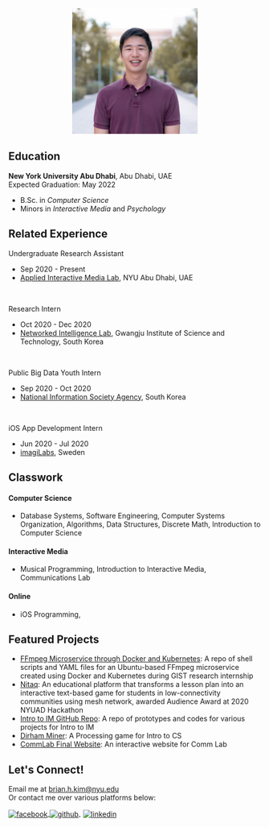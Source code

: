 <p style = "text-align:center;">
  <img src="photo.jpg" alt="me" width="250" height="250">
</p>

## Education
**New York University Abu Dhabi**, Abu Dhabi, UAE <br/>
Expected Graduation: May 2022 <br/>
* B.Sc. in *Computer Science* <br/>
* Minors in *Interactive Media* and *Psychology*

## Related Experience
Undergraduate Research Assistant
* Sep 2020 - Present
* [Applied Interactive Media Lab](https://wp.nyu.edu/aimlab/), NYU Abu Dhabi, UAE
<br/>

Research Intern
* Oct 2020 - Dec 2020
* [Networked Intelligence Lab](https://nm.gist.ac.kr/), Gwangju Institute of Science and Technology, South Korea
<br/>

Public Big Data Youth Intern
* Sep 2020 - Oct 2020
* [National Information Society Agency](https://www.nia.or.kr/site/nia_kor/main.do), South Korea
<br/>

iOS App Development Intern
* Jun 2020 - Jul 2020
* [imagiLabs](https://imagilabs.com/), Sweden

## Classwork
#### Computer Science
* Database Systems, Software Engineering, Computer Systems Organization, Algorithms, Data Structures, Discrete Math, Introduction to Computer Science <br/>
#### Interactive Media
* Musical Programming, Introduction to Interactive Media, Communications Lab
#### Online
* iOS Programming, 

## Featured Projects
- [FFmpeg Microservice through Docker and Kubernetes](https://github.com/briankim113/gist-internship): A repo of shell scripts and YAML files for an Ubuntu-based FFmpeg microservice created using Docker and Kubernetes during GIST research internship <br/>
- [Nitaq](https://github.com/nyuad-hackathon-2020/nitaq): An educational platform that transforms a lesson plan into an interactive text-based game for students in low-connectivity communities using mesh network, awarded Audience Award at 2020 NYUAD Hackathon <br/>
- [Intro to IM GitHub Repo](https://github.com/briankim113/Introduction-to-Interactive-Media): A repo of prototypes and codes for various projects for Intro to IM <br/>
- [Dirham Miner](https://github.com/briankim113/introfinal): A Processing game for Intro to CS <br/>
- [CommLab Final Website](http://hk247.nyuadim.com/index.html): An interactive website for Comm Lab


## Let's Connect!
Email me at brian.h.kim@nyu.edu <br/>
Or contact me over various platforms below:

<p float="left">
  <a href="http://www.facebook.com/briankim113">
    <img src="https://image.flaticon.com/icons/png/512/25/25187.png" alt="facebook" width="30" height="30" style="vertical-align:middle">
  </a>
  <a href="http://www.github.com/briankim113">
    <img src="https://cdn.freebiesupply.com/logos/large/2x/github-icon-1-logo-png-transparent.png" alt="github" width="30" height="30" style="vertical-align:middle">
  </a>
  <a href="https://www.linkedin.com/in/brian-kim-44a664198/">
    <img src="https://image.flaticon.com/icons/png/512/49/49656.png" alt="linkedin" width="28" height="28" style="padding-left:5px; vertical-align:middle">
  </a>
</p>
